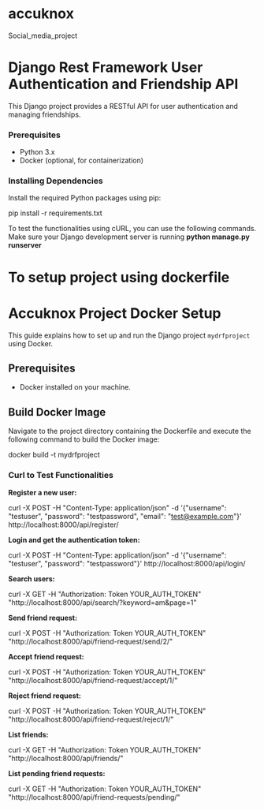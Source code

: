 # accuknox
Social_media_project

# Django Rest Framework User Authentication and Friendship API

This Django project provides a RESTful API for user authentication and managing friendships.

### Prerequisites

- Python 3.x
- Docker (optional, for containerization)

### Installing Dependencies

Install the required Python packages using pip:

pip install -r requirements.txt

To test the functionalities using cURL, you can use the following commands. 
Make sure your Django development server is running **python manage.py runserver**


# To setup project using dockerfile 

 
# Accuknox Project Docker Setup

This guide explains how to set up and run the Django project `mydrfproject` using Docker.

## Prerequisites

- Docker installed on your machine.

## Build Docker Image

Navigate to the project directory containing the Dockerfile and execute the following command to build the Docker image:

docker build -t mydrfproject 



### Curl to Test Functionalities

**Register a new user:**

curl -X POST -H "Content-Type: application/json" -d '{"username": "testuser", "password": "testpassword", "email": "test@example.com"}' http://localhost:8000/api/register/

**Login and get the authentication token:**

curl -X POST -H "Content-Type: application/json" -d '{"username": "testuser", "password": "testpassword"}' http://localhost:8000/api/login/

**Search users:**

curl -X GET -H "Authorization: Token YOUR_AUTH_TOKEN" "http://localhost:8000/api/search/?keyword=am&page=1"


**Send friend request:**

curl -X POST -H "Authorization: Token YOUR_AUTH_TOKEN" "http://localhost:8000/api/friend-request/send/2/"


**Accept friend request:**

curl -X POST -H "Authorization: Token YOUR_AUTH_TOKEN" "http://localhost:8000/api/friend-request/accept/1/"


**Reject friend request:**

curl -X POST -H "Authorization: Token YOUR_AUTH_TOKEN" "http://localhost:8000/api/friend-request/reject/1/"


**List friends:**

curl -X GET -H "Authorization: Token YOUR_AUTH_TOKEN" "http://localhost:8000/api/friends/"


**List pending friend requests:**

curl -X GET -H "Authorization: Token YOUR_AUTH_TOKEN" "http://localhost:8000/api/friend-requests/pending/"


